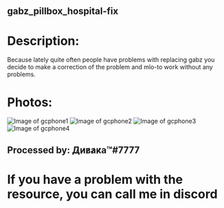## gabz_pillbox_hospital-fix

# Description:
Because lately quite often people have problems with replacing gabz you decide to make a correction of the problem and mlo-to work without any problems.

# Photos:

![Image of gcphone1](https://i.imgur.com/MaPoCqI.png)
![Image of gcphone2](https://i.imgur.com/2CGXzkk.png)
![Image of gcphone3](https://i.imgur.com/kv8LRP3.png)
![Image of gcphone4](https://i.imgur.com/fJFdNed.png)

## Processed by: Д̷и̷в̷а̷к̷а™#7777

# If you have a problem with the resource, you can call me in discord

